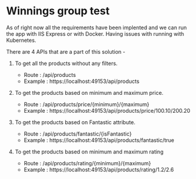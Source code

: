 # Winnings group test 

As of right now all the requirements have been implented and we can run the app with IIS Express or with Docker. Having issues with running with Kubernetes. 

There are 4 APIs that are a part of this solution - 

1. To get all the products without any filters.
      - Route : /api/products
      - Example : https://localhost:49153/api/products
      
2. To get the products based on minimum and maximum price. 
      - Route : /api/products/price/{minimum}/{maximum}
      - Example : https://localhost:49153/api/products/price/100.10/200.20

3. To get the products based on Fantastic attribute.
      - Route : /api/products/fantastic/{isFantastic}
      - Example : https://localhost:49153/api/products/fantastic/true
 
4. To get the products based on minimum and maximum rating
      - Route : /api/products/rating/{minimum}/{maximum}
      - Example : https://localhost:49153/api/products/rating/1.2/2.6
